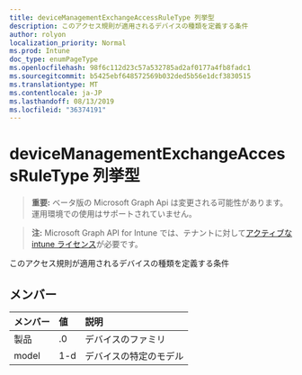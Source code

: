 ```yaml
---
title: deviceManagementExchangeAccessRuleType 列挙型
description: このアクセス規則が適用されるデバイスの種類を定義する条件
author: rolyon
localization_priority: Normal
ms.prod: Intune
doc_type: enumPageType
ms.openlocfilehash: 98f6c112d23c57a532785ad2af0177a4fb8fadc1
ms.sourcegitcommit: b5425ebf648572569b032ded5b56e1dcf3830515
ms.translationtype: MT
ms.contentlocale: ja-JP
ms.lasthandoff: 08/13/2019
ms.locfileid: "36374191"
---
```

# <a name="devicemanagementexchangeaccessruletype-enum-type"></a>deviceManagementExchangeAccessRuleType 列挙型

> **重要:** ベータ版の Microsoft Graph Api は変更される可能性があります。運用環境での使用はサポートされていません。

> **注:** Microsoft Graph API for Intune では、テナントに対して[アクティブな intune ライセンス](https://go.microsoft.com/fwlink/?linkid=839381)が必要です。

このアクセス規則が適用されるデバイスの種類を定義する条件

## <a name="members"></a>メンバー
|メンバー|値|説明|
|:---|:---|:---|
|製品|.0|デバイスのファミリ|
|model|1-d|デバイスの特定のモデル|



